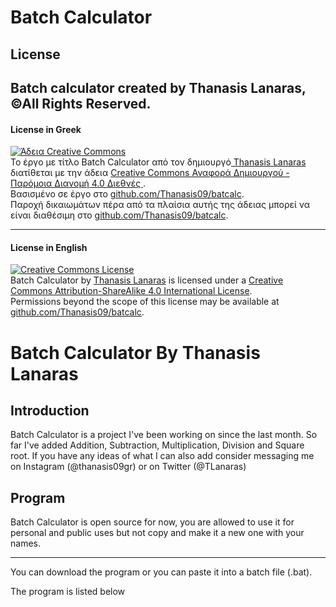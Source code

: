 # Batch Calculator
<h2>License</h2>

<strong>Batch calculator created by Thanasis Lanaras, ©All Rights Reserved.</strong>
------------------------------------------------------------------------------------
<h4>License in Greek</h4>

<a rel="license" href="http://creativecommons.org/licenses/by-sa/4.0/"><img alt="Άδεια Creative Commons" style="border-width:0" src="https://i.creativecommons.org/l/by-sa/4.0/88x31.png" /></a><br />Το έργο με τίτλο <span xmlns:dct="http://purl.org/dc/terms/" property="dct:title">Batch Calculator</span> από τον δημιουργό<a xmlns:cc="http://creativecommons.org/ns#" href="github.com/Thanasis09/batcalc" property="cc:attributionName" rel="cc:attributionURL"> Thanasis Lanaras</a> διατίθεται με την άδεια <a rel="license" href="http://creativecommons.org/licenses/by-sa/4.0/">Creative Commons Αναφορά Δημιουργού - Παρόμοια Διανομή 4.0 Διεθνές </a>.<br />Βασισμένο σε έργο στο <a xmlns:dct="http://purl.org/dc/terms/" href="github.com/Thanasis09/batcalc" rel="dct:source">github.com/Thanasis09/batcalc</a>.<br />Παροχή δικαιωμάτων πέρα από τα πλαίσια αυτής της άδειας μπορεί να είναι διαθέσιμη στο <a xmlns:cc="http://creativecommons.org/ns#" href="github.com/Thanasis09/batcalc" rel="cc:morePermissions">github.com/Thanasis09/batcalc</a>.

-----------------------------------------------------------------------------------
<h4>License in English</h4>

<a rel="license" href="http://creativecommons.org/licenses/by-sa/4.0/"><img alt="Creative Commons License" style="border-width:0" src="https://i.creativecommons.org/l/by-sa/4.0/88x31.png" /></a><br /><span xmlns:dct="http://purl.org/dc/terms/" property="dct:title">Batch Calculator</span> by <a xmlns:cc="http://creativecommons.org/ns#" href=" github.com/Thanasis09/batcalc" property="cc:attributionName" rel="cc:attributionURL">  Thanasis Lanaras</a> is licensed under a <a rel="license" href="http://creativecommons.org/licenses/by-sa/4.0/">Creative Commons Attribution-ShareAlike 4.0 International License</a>.<br />Permissions beyond the scope of this license may be available at <a xmlns:cc="http://creativecommons.org/ns#" href="github.com/Thanasis09/batcalc" rel="cc:morePermissions">github.com/Thanasis09/batcalc</a>.



<html lang=en>
  <h1>Batch Calculator By Thanasis Lanaras</h1>
  <h2>Introduction</h2>
  Batch Calculator is a project I've been working on since the last month. So far I've added Addition, Subtraction, Multiplication, Division and Square root.
  If you have any ideas of what I can also add consider messaging me on Instagram (@thanasis09gr) or on Twitter (@TLanaras)
  
  <h2>Program</h2>
  
  Batch Calculator is open source for now, you are allowed to use it for personal and public uses but not copy and make it a new one with your names.
  
  ---------------------------------------------------------------------------------------------------------------------------------------------------
  
  You can download the program or you can paste it into a batch file (.bat).
  
  The program is listed below
